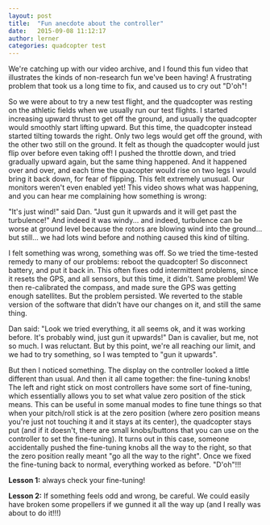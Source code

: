 ```yaml
---
layout: post
title:  "Fun anecdote about the controller"
date:   2015-09-08 11:12:17
author: lerner
categories: quadcopter test
---
```


We're catching up with our video archive, and I found this fun video
that illustrates the kinds of non-research fun we've been having!  A
frustrating problem that took us a long time to fix, and caused us to
cry out "D'oh"!

So we were about to try a new test flight, and the quadcopter was
resting on the athletic fields when we usually run our test flights. I
started increasing upward thrust to get off the ground, and usually
the quadcopter would smoothly start lifting upward. But this time, the
quadcopter instead started tilting towards the right. Only two legs
would get off the ground, with the other two still on the ground. It
felt as though the quadcopter would just flip over before even taking
off! I pushed the throttle down, and tried gradually upward again, but
the same thing happened. And it happened over and over, and each time
the quacopter would rise on two legs I would bring it back down, for
fear of flipping. This felt extremely unusual. Our monitors weren't
even enabled yet! This video shows what was happening, and you can
hear me complaining how something is wrong:

"It's just wind!" said Dan. "Just gun it upwards and it will get past
the turbulence!" And indeed it was windy... and indeed, turbulence
can be worse at ground level because the rotors are blowing wind into
the ground... but still... we had lots wind before and nothing caused
this kind of tilting.

I felt something was wrong, something was off. So we tried the
time-tested remedy to many of our problems: reboot the quadcopter! So
disconnect battery, and put it back in. This often fixes odd
intermittent problems, since it resets the GPS, and all sensors, but
this time, it didn't. Same problem! We then re-calibrated the
compass, and made sure the GPS was getting enough
satellites. But the problem persisted. We reverted to the stable
version of the software that didn't have our changes on it, and still
the same thing.

Dan said: "Look we tried everything, it all seems ok, and it was
working before. It's probably wind, just gun it upwards!" Dan is
cavalier, but me, not so much. I was reluctant. But by this point,
we're all reaching our limit, and we had to try something, so I was
tempted to "gun it upwards". 

But then I noticed something. The display on the controller looked a
little different than usual. And then it all came together: the
fine-tuning knobs! The left and right stick on most controllers have
some sort of fine-tuning, which essentially allows you to set what
value zero position of the stick means. This can be useful in some
manual modes to fine tune things so that when your pitch/roll stick is
at the zero position (where zero position means you're just not
touching it and it stays at its center), the quadcopter stays put (and
if it doesn't, there are small knobs/buttons that you can use on the
controller to set the fine-tuning). It turns out in this case, someone
accidentally pushed the fine-tuning knobs all the way to the right, so
that the zero position really meant "go all the way to the
right". Once we fixed the fine-tuning back to normal, everything
worked as before. "D'oh"!!!

**Lesson 1:** always check your fine-tuning!

**Lesson 2:** If something feels
odd and wrong, be careful. We could easily have broken some propellers
if we gunned it all the way up (and I really was about to do it!!!)

